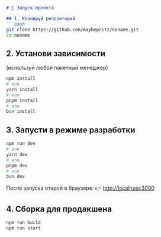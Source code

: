 ````markdown
# 🚀 Запуск проекта

## 1. Клонируй репозиторий
```bash
git clone https://github.com/maybepritz/noname.git
cd noname
````

## 2. Установи зависимости

(используй любой пакетный менеджер)

```bash
npm install
# или
yarn install
# или
pnpm install
# или
bun install
```

## 3. Запусти в режиме разработки

```bash
npm run dev
# или
yarn dev
# или
pnpm dev
# или
bun dev
```

После запуска открой в браузере:
👉 [http://localhost:3000](http://localhost:3000)

## 4. Сборка для продакшена

```bash
npm run build
npm run start
```
